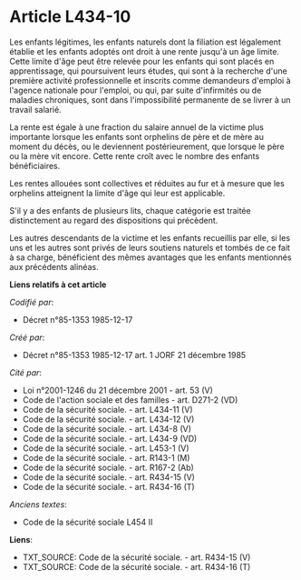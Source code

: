 # Article L434-10

Les enfants légitimes, les enfants naturels dont la filiation est légalement établie et les enfants adoptés ont droit à une
rente jusqu'à un âge limite. Cette limite d'âge peut être relevée pour les enfants qui sont placés en apprentissage, qui
poursuivent leurs études, qui sont à la recherche d'une première activité professionnelle et inscrits comme demandeurs
d'emploi à l'agence nationale pour l'emploi, ou qui, par suite d'infirmités ou de maladies chroniques, sont dans
l'impossibilité permanente de se livrer à un travail salarié. 

La rente est égale à une fraction du salaire annuel de la victime plus importante lorsque les enfants sont orphelins de père
et de mère au moment du décès, ou le deviennent postérieurement, que lorsque le père ou la mère vit encore. Cette rente croît
avec le nombre des enfants bénéficiaires. 

Les rentes allouées sont collectives et réduites au fur et à mesure que les orphelins atteignent la limite d'âge qui leur est
applicable. 

S'il y a des enfants de plusieurs lits, chaque catégorie est traitée distinctement au regard des dispositions qui précèdent. 

Les autres descendants de la victime et les enfants recueillis par elle, si les uns et les autres sont privés de leurs
soutiens naturels et tombés de ce fait à sa charge, bénéficient des mêmes avantages que les enfants mentionnés aux précédents
alinéas.

**Liens relatifs à cet article**

_Codifié par_:

  - Décret n°85-1353 1985-12-17

_Créé par_:

  - Décret n°85-1353 1985-12-17 art. 1 JORF 21 décembre 1985

_Cité par_:

  - Loi n°2001-1246 du 21 décembre 2001 - art. 53 (V)
  - Code de l'action sociale et des familles - art. D271-2 (VD)
  - Code de la sécurité sociale. - art. L434-11 (V)
  - Code de la sécurité sociale. - art. L434-12 (V)
  - Code de la sécurité sociale. - art. L434-8 (V)
  - Code de la sécurité sociale. - art. L434-9 (VD)
  - Code de la sécurité sociale. - art. L453-1 (V)
  - Code de la sécurité sociale. - art. R143-1 (M)
  - Code de la sécurité sociale. - art. R167-2 (Ab)
  - Code de la sécurité sociale. - art. R434-15 (V)
  - Code de la sécurité sociale. - art. R434-16 (T)

_Anciens textes_:

  - Code de la sécurité sociale L454 II

**Liens**:

  - TXT_SOURCE: Code de la sécurité sociale. - art. R434-15 (V)
  - TXT_SOURCE: Code de la sécurité sociale. - art. R434-16 (T)
